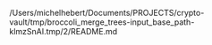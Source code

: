 /Users/michelhebert/Documents/PROJECTS/crypto-vault/tmp/broccoli_merge_trees-input_base_path-klmzSnAI.tmp/2/README.md